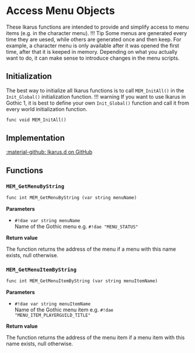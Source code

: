 # Access Menu Objects
These Ikarus functions are intended to provide and simplify access to menu items (e.g. in the character menu).
!!! Tip
     Some menus are generated every time they are uesed, while others are generated once and then keep. For example, a character menu is only available after it was opened the first time, after that it is keeped in memory. Depending on what you actually want to do, it can make sense to introduce changes in the menu scripts.

## Initialization
The best way to initialize all Ikarus functions is to call `MEM_InitAll()` in the `Init_Global()` initialization function. 
!!! warning
    If you want to use Ikarus in Gothic 1, it is best to define your own `Init_Global()` function and call it from every world initialization function.

```dae
func void MEM_InitAll()
```

## Implementation
[:material-github: Ikarus.d on GitHub](https://github.com/Lehona/Ikarus/blob/master/Ikarus.d#L3681)

## Functions

### `MEM_GetMenuByString`

```dae
func int MEM_GetMenuByString (var string menuName)
```

**Parameters**

- `#!dae var string menuName`  
    Name of the Gothic menu e.g. `#!dae "MENU_STATUS"`

**Return value**

The function returns the address of the menu if a menu with this name exists, null otherwise.

### `MEM_GetMenuItemByString`

```dae
func int MEM_GetMenuItemByString (var string menuItemName)
```

**Parameters**

- `#!dae var string menuItemName`  
    Name of the Gothic menu item e.g. `#!dae "MENU_ITEM_PLAYERGUILD_TITLE"`

**Return value**

The function returns the address of the menu item if a menu item with this name exists, null otherwise.